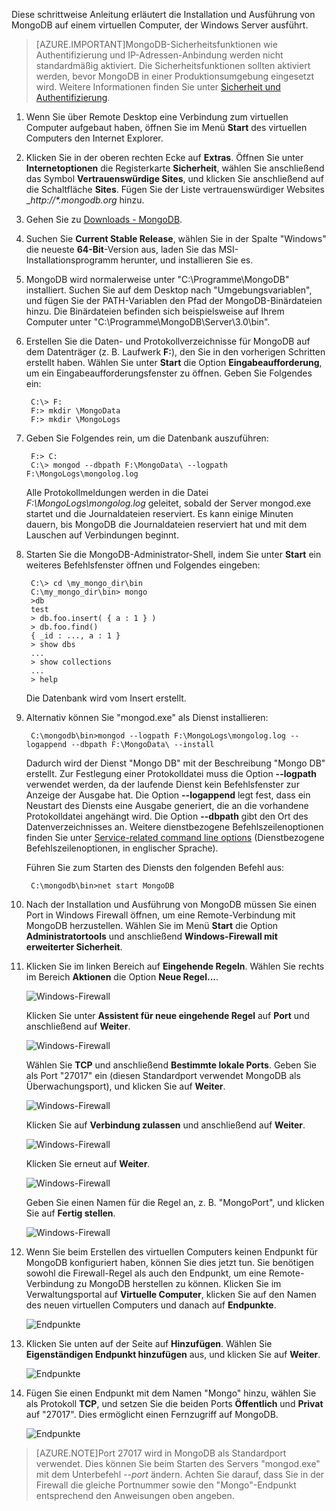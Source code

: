 Diese schrittweise Anleitung erläutert die Installation und Ausführung von MongoDB auf einem virtuellen Computer, der Windows Server ausführt.

> [AZURE.IMPORTANT]MongoDB-Sicherheitsfunktionen wie Authentifizierung und IP-Adressen-Anbindung werden nicht standardmäßig aktiviert. Die Sicherheitsfunktionen sollten aktiviert werden, bevor MongoDB in einer Produktionsumgebung eingesetzt wird. Weitere Informationen finden Sie unter [Sicherheit und Authentifizierung](http://www.mongodb.org/display/DOCS/Security+and+Authentication).

1. Wenn Sie über Remote Desktop eine Verbindung zum virtuellen Computer aufgebaut haben, öffnen Sie im Menü **Start** des virtuellen Computers den Internet Explorer.

2. Klicken Sie in der oberen rechten Ecke auf **Extras**. Öffnen Sie unter **Internetoptionen** die Registerkarte **Sicherheit**, wählen Sie anschließend das Symbol **Vertrauenswürdige Sites**, und klicken Sie anschließend auf die Schaltfläche **Sites**. Fügen Sie der Liste vertrauenswürdiger Websites \__http://*.mongodb.org_ hinzu.

3. Gehen Sie zu [Downloads - MongoDB][MongoDownloads].

4. Suchen Sie **Current Stable Release**, wählen Sie in der Spalte "Windows" die neueste **64-Bit**-Version aus, laden Sie das MSI-Installationsprogramm herunter, und installieren Sie es.

5. MongoDB wird normalerweise unter "C:\\Programme\\MongoDB" installiert. Suchen Sie auf dem Desktop nach "Umgebungsvariablen", und fügen Sie der PATH-Variablen den Pfad der MongoDB-Binärdateien hinzu. Die Binärdateien befinden sich beispielsweise auf Ihrem Computer unter "C:\\Programme\\MongoDB\\Server\\3.0\\bin".

6. Erstellen Sie die Daten- und Protokollverzeichnisse für MongoDB auf dem Datenträger (z. B. Laufwerk **F:**), den Sie in den vorherigen Schritten erstellt haben. Wählen Sie unter **Start** die Option **Eingabeaufforderung**, um ein Eingabeaufforderungsfenster zu öffnen. Geben Sie Folgendes ein:

		C:\> F:
		F:> mkdir \MongoData
		F:> mkdir \MongoLogs

7. Geben Sie Folgendes rein, um die Datenbank auszuführen:

		F:> C:
		C:\> mongod --dbpath F:\MongoData\ --logpath F:\MongoLogs\mongolog.log

	Alle Protokollmeldungen werden in die Datei *F:\\MongoLogs\\mongolog.log* geleitet, sobald der Server mongod.exe startet und die Journaldateien reserviert. Es kann einige Minuten dauern, bis MongoDB die Journaldateien reserviert hat und mit dem Lauschen auf Verbindungen beginnt.

8. Starten Sie die MongoDB-Administrator-Shell, indem Sie unter **Start** ein weiteres Befehlsfenster öffnen und Folgendes eingeben:

		C:\> cd \my_mongo_dir\bin  
		C:\my_mongo_dir\bin> mongo  
		>db  
		test
		> db.foo.insert( { a : 1 } )  
		> db.foo.find()  
		{ _id : ..., a : 1 }  
		> show dbs  
		...  
		> show collections  
		...  
		> help  

	Die Datenbank wird vom Insert erstellt.

9. Alternativ können Sie "mongod.exe" als Dienst installieren:

		C:\mongodb\bin>mongod --logpath F:\MongoLogs\mongolog.log --logappend --dbpath F:\MongoData\ --install

	Dadurch wird der Dienst "Mongo DB" mit der Beschreibung "Mongo DB" erstellt. Zur Festlegung einer Protokolldatei muss die Option **--logpath** verwendet werden, da der laufende Dienst kein Befehlsfenster zur Anzeige der Ausgabe hat. Die Option **--logappend** legt fest, dass ein Neustart des Diensts eine Ausgabe generiert, die an die vorhandene Protokolldatei angehängt wird. Die Option **--dbpath** gibt den Ort des Datenverzeichnisses an. Weitere dienstbezogene Befehlszeilenoptionen finden Sie unter [Service-related command line options][MongoWindowsSvcOptions] \(Dienstbezogene Befehlszeilenoptionen, in englischer Sprache\).

	Führen Sie zum Starten des Diensts den folgenden Befehl aus:

		C:\mongodb\bin>net start MongoDB

10. Nach der Installation und Ausführung von MongoDB müssen Sie einen Port in Windows Firewall öffnen, um eine Remote-Verbindung mit MongoDB herzustellen. Wählen Sie im Menü **Start** die Option **Administratortools** und anschließend **Windows-Firewall mit erweiterter Sicherheit**.

11. Klicken Sie im linken Bereich auf **Eingehende Regeln**. Wählen Sie rechts im Bereich **Aktionen** die Option **Neue Regel...**.

	![Windows-Firewall][Image1]

	Klicken Sie unter **Assistent für neue eingehende Regel** auf **Port** und anschließend auf **Weiter**.

	![Windows-Firewall][Image2]

	Wählen Sie **TCP** und anschließend **Bestimmte lokale Ports**. Geben Sie als Port "27017" ein (diesen Standardport verwendet MongoDB als Überwachungsport), und klicken Sie auf **Weiter**.

	![Windows-Firewall][Image3]

	Klicken Sie auf **Verbindung zulassen** und anschließend auf **Weiter**.

	![Windows-Firewall][Image4]

	Klicken Sie erneut auf **Weiter**.

	![Windows-Firewall][Image5]

	Geben Sie einen Namen für die Regel an, z. B. "MongoPort", und klicken Sie auf **Fertig stellen**.

	![Windows-Firewall][Image6]

12. Wenn Sie beim Erstellen des virtuellen Computers keinen Endpunkt für MongoDB konfiguriert haben, können Sie dies jetzt tun. Sie benötigen sowohl die Firewall-Regel als auch den Endpunkt, um eine Remote-Verbindung zu MongoDB herstellen zu können. Klicken Sie im Verwaltungsportal auf **Virtuelle Computer**, klicken Sie auf den Namen des neuen virtuellen Computers und danach auf **Endpunkte**.

	![Endpunkte][Image7]

13. Klicken Sie unten auf der Seite auf **Hinzufügen**. Wählen Sie **Eigenständigen Endpunkt hinzufügen** aus, und klicken Sie auf **Weiter**.

	![Endpunkte][Image8]

14. Fügen Sie einen Endpunkt mit dem Namen "Mongo" hinzu, wählen Sie als Protokoll **TCP**, und setzen Sie die beiden Ports **Öffentlich** und **Privat** auf "27017". Dies ermöglicht einen Fernzugriff auf MongoDB.

	![Endpunkte][Image9]

> [AZURE.NOTE]Port 27017 wird in MongoDB als Standardport verwendet. Dies können Sie beim Starten des Servers "mongod.exe" mit dem Unterbefehl _--port_ ändern. Achten Sie darauf, dass Sie in der Firewall die gleiche Portnummer sowie den "Mongo"-Endpunkt entsprechend den Anweisungen oben angeben.


[MongoDownloads]: http://www.mongodb.org/downloads

[MongoWindowsSvcOptions]: http://www.mongodb.org/display/DOCS/Windows+Service


[Image1]: ./media/install-and-run-mongo-on-win2k8-vm/WinFirewall1.png
[Image2]: ./media/install-and-run-mongo-on-win2k8-vm/WinFirewall2.png
[Image3]: ./media/install-and-run-mongo-on-win2k8-vm/WinFirewall3.png
[Image4]: ./media/install-and-run-mongo-on-win2k8-vm/WinFirewall4.png
[Image5]: ./media/install-and-run-mongo-on-win2k8-vm/WinFirewall5.png
[Image6]: ./media/install-and-run-mongo-on-win2k8-vm/WinFirewall6.png
[Image7]: ./media/install-and-run-mongo-on-win2k8-vm/WinVmAddEndpoint.png
[Image8]: ./media/install-and-run-mongo-on-win2k8-vm/WinVmAddEndpoint2.png
[Image9]: ./media/install-and-run-mongo-on-win2k8-vm/WinVmAddEndpoint3.png

<!---HONumber=August15_HO6-->